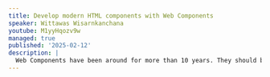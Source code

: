 ```yaml
---
title: Develop modern HTML components with Web Components
speaker: Wittawas Wisarnkanchana
youtube: M1yyHqozv9w
managed: true
published: '2025-02-12'
description: |
  Web Components have been around for more than 10 years. They should be one of the concepts we teach to young developers, but somehow, with the rise of promising JavaScript frameworks like Next.js, Nuxt.js, and various others, developing modern frontend applications with Web Components is still not widely known. In this talk, I want to show how we can develop modern JavaScript components with only native APIs that most browsers support. How they can be used with or inside most JavaScript frameworks without problems.
---
```

